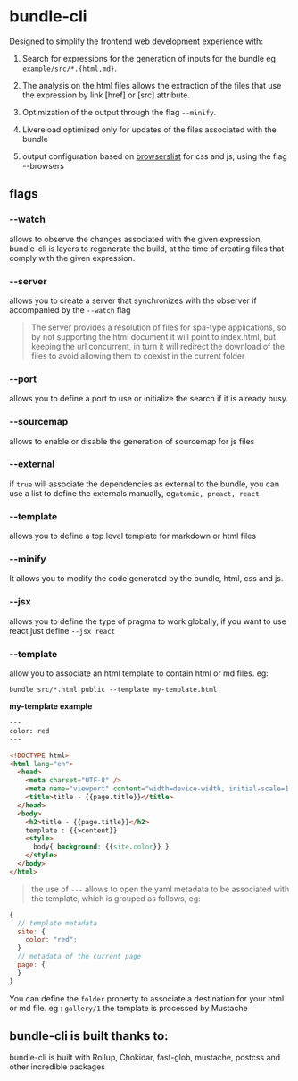 # bundle-cli

Designed to simplify the frontend web development experience with:

1. Search for expressions for the generation of inputs for the bundle eg `example/src/*.{html,md}`.

2. The analysis on the html files allows the extraction of the files that use the expression by link [href] or [src] attribute.

3. Optimization of the output through the flag `--minify`.

4. Livereload optimized only for updates of the files associated with the bundle

5. output configuration based on [browserslist](https://github.com/browserslist/browserslist) for css and js, using the flag --browsers

## flags

### --watch

allows to observe the changes associated with the given expression, bundle-cli is layers to regenerate the build, at the time of creating files that comply with the given expression.

### --server

allows you to create a server that synchronizes with the observer if accompanied by the `--watch` flag

> The server provides a resolution of files for spa-type applications, so by not supporting the html document it will point to index.html, but keeping the url concurrent, in turn it will redirect the download of the files to avoid allowing them to coexist in the current folder

### --port

allows you to define a port to use or initialize the search if it is already busy.

### --sourcemap

allows to enable or disable the generation of sourcemap for js files

### --external

if `true` will associate the dependencies as external to the bundle, you can use a list to define the externals manually, eg`atomic, preact, react`

### --template

allows you to define a top level template for markdown or html files

### --minify

It allows you to modify the code generated by the bundle, html, css and js.

### --jsx

allows you to define the type of pragma to work globally, if you want to use react just define `--jsx react`

### --template

allow you to associate an html template to contain html or md files. eg:

```
bundle src/*.html public --template my-template.html
```

**my-template example**

```html
---
color: red
---

<!DOCTYPE html>
<html lang="en">
  <head>
    <meta charset="UTF-8" />
    <meta name="viewport" content="width=device-width, initial-scale=1.0" />
    <title>title - {{page.title}}</title>
  </head>
  <body>
    <h2>title - {{page.title}}</h2>
    template : {{>content}}
    <style>
      body{ background: {{site.color}} }
    </style>
  </body>
</html>
```

> the use of `---` allows to open the yaml metadata to be associated with the template, which is grouped as follows, eg:

```js
{
  // template metadata
  site: {
    color: "red";
  }
  // metadata of the current page
  page: {
  }
}
```

You can define the `folder` property to associate a destination for your html or md file. eg : `gallery/1` the template is processed by Mustache

## bundle-cli is built thanks to:

bundle-cli is built with Rollup, Chokidar, fast-glob, mustache, postcss and other incredible packages
